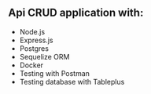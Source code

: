 ## Api CRUD application with:
- Node.js
- Express.js
- Postgres
- Sequelize ORM
- Docker
- Testing with Postman
- Testing database with Tableplus

